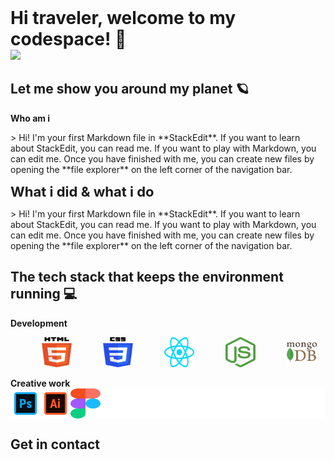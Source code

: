<h1 style="margin: 0;">Hi traveler, welcome to my codespace! 🚀</h1>
<img src="https://68.media.tumblr.com/5d9d44687164a666bb7e344054a9901d/tumblr_nsy6r46nFd1tz85h4o1_500.gif" style="width: 550px; heigth: 450px;"> 
<h2>Let me show you around my planet 🪐</h2>
<strong>Who am i</strong><br \>
<p>> Hi! I'm your first Markdown file in **StackEdit**. If you want to learn about StackEdit, you can read me. If you want to play with Markdown, you can edit me. Once you have finished with me, you can create new files by opening the **file explorer** on the left corner of the navigation bar.</p>
<strong style="font-size: 22px;">What i did & what i do</strong><br \>

<p>> Hi! I'm your first Markdown file in **StackEdit**. If you want to learn about StackEdit, you can read me. If you want to play with Markdown, you can edit me. Once you have finished with me, you can create new files by opening the **file explorer** on the left corner of the navigation bar.</p>
<h2>The tech stack that keeps the environment running 💻</h2>

<strong>Development</strong>
 <div style="display: flex;">
  <img style="width: 48px; height: 48px; margin-left: 50px;" src="https://github.com/patil-prajwal/Tech-Stack-Icons/blob/main/Icons/html-5.svg">
  <img style="width: 48px; height: 48px; margin-left: 50px;" src="https://github.com/patil-prajwal/Tech-Stack-Icons/blob/main/Icons/css-3.svg">
  <img style="width: 48px; height: 48px; margin-left: 50px;" src="https://github.com/patil-prajwal/Tech-Stack-Icons/blob/main/Icons/react.svg">
  <img style="width: 48px; height: 48px; margin-left: 50px;" src="https://github.com/patil-prajwal/Tech-Stack-Icons/blob/main/Icons/nodejs-icon.svg">
  <img style="width: 48px; height: 48px; margin-left: 50px;" src="https://github.com/patil-prajwal/Tech-Stack-Icons/blob/main/Icons/mongodb-icon.svg">
 </div><br \>
<strong>Creative work</strong><br \>
<div style="display: flex; background-color: white;">
 <img style="width: 48px; height: 48px;" src="https://github.com/patil-prajwal/Tech-Stack-Icons/blob/main/Icons/adobe-photoshop.svg">
 <img style="width: 48px; height: 48px;" src="https://github.com/patil-prajwal/Tech-Stack-Icons/blob/main/Icons/adobe-illustrator.svg">
 <img style="width: 48px; height: 48px;" src="https://raw.githubusercontent.com/patil-prajwal/Tech-Stack-Icons/661b1305f52d49de94f6640f8bbeec93dba9dc8a/Icons/figma.svg">
 </div>

<h2>Get in contact</h2>

